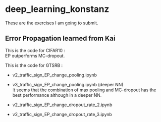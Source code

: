 # deep_learning_konstanz
These are the exercises I am going to submit.

Error Propagation learned from Kai
---


This is the code for CIFAR10 :\
  EP outperforms MC-dropout. 

This is the code for GTSRB : 

  * v2_traffic_sign_EP_change_pooling.ipynb
  * v3_traffic_sign_EP_change_pooling.ipynb (deeper NN)\
  It seems that the combination of max pooling and MC-dropout has the best performance although in a deeper NN.
  
  * v2_traffic_sign_EP_change_dropout_rate_2.ipynb
  * v2_traffic_sign_EP_change_dropout_rate_3.ipynb

